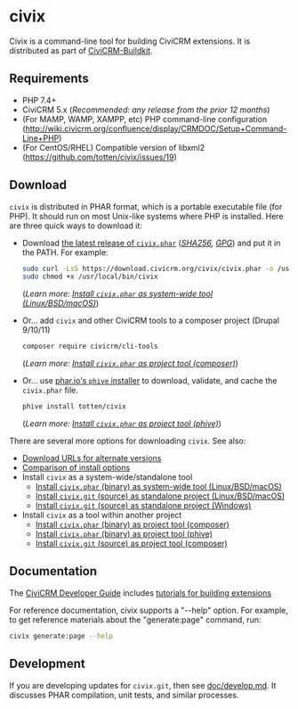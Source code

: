 # civix

Civix is a command-line tool for building CiviCRM extensions. It is distributed as part of [CiviCRM-Buildkit](https://github.com/civicrm/civicrm-buildkit).

## Requirements

* PHP 7.4+
* CiviCRM 5.x (*Recommended: any release from the prior 12 months*)
* (For MAMP, WAMP, XAMPP, etc) PHP command-line configuration (http://wiki.civicrm.org/confluence/display/CRMDOC/Setup+Command-Line+PHP)
* (For CentOS/RHEL) Compatible version of libxml2 (https://github.com/totten/civix/issues/19)

## Download

`civix` is distributed in PHAR format, which is a portable executable file (for PHP). It should run on most Unix-like systems where PHP is installed.
Here are three quick ways to download it:

* Download [the latest release of `civix.phar`](https://download.civicrm.org/civix/civix.phar) (*[SHA256](https://download.civicrm.org/civix/civix.SHA256SUMS),
  [GPG](https://download.civicrm.org/civix/civix.phar.asc)*) and put it in the PATH. For example:

    ```bash
    sudo curl -LsS https://download.civicrm.org/civix/civix.phar -o /usr/local/bin/civix
    sudo chmod +x /usr/local/bin/civix
    ```

    (*Learn more: [Install `civix.phar` as system-wide tool (Linux/BSD/macOS)](doc/download.md#phar-unix)*)

* Or... add `civix` and other CiviCRM tools to a composer project (Drupal 9/10/11)

    ```bash
    composer require civicrm/cli-tools
    ```

    (*Learn more: [Install `civix.phar` as project tool (composer)](doc/download.md#phar-composer)*)

* Or... use [phar.io's `phive` installer](https://phar.io/) to download, validate, and cache the `civix.phar` file.

    ```bash
    phive install totten/civix
    ```

    (*Learn more: [Install `civix.phar` as project tool (phive)](doc/download.md#phar-phive)*)

There are several more options for downloading `civix`. See also:

* [Download URLs for alternate versions](doc/download.md#urls)
* [Comparison of install options](doc/download.md#comparison)
* Install `civix` as a system-wide/standalone tool
    * [Install `civix.phar` (binary) as system-wide tool (Linux/BSD/macOS)](doc/download.md#phar-unix)
    * [Install `civix.git` (source) as standalone project (Linux/BSD/macOS)](doc/download.md#src-unix)
    * [Install `civix.git` (source) as standalone project (Windows)](doc/download.md#src-win)
* Install `civix` as a tool within another project
    * [Install `civix.phar` (binary) as project tool (composer)](doc/download.md#phar-composer)
    * [Install `civix.phar` (binary) as project tool (phive)](doc/download.md#phar-phive)
    * [Install `civix.git` (source) as project tool (composer)](doc/download.md#src-composer)

## Documentation

The [CiviCRM Developer Guide](https://docs.civicrm.org/dev/en/latest/) includes [tutorials for building extensions](https://docs.civicrm.org/dev/en/latest/extensions/civix/)

For reference documentation, civix supports a "--help" option.  For example,
to get reference materials about the "generate:page" command, run:

```bash
civix generate:page --help
```

## Development

If you are developing updates for `civix.git`, then see [doc/develop.md](doc/develop.md). It discusses PHAR compilation, unit tests, and similar processes.
